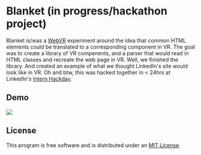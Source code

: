 # Blanket (in progress/hackathon project)

Blanket is/was a [WebVR](https://webvr.info/) experiment around the idea that common HTML elements could be translated to a corresponding component in VR. The goal was to create a library of VR compenents, and a parser that would read in HTML classes and recreate the web page in VR. Well, we finished the library. And created an example of what we thought LinkedIn's site would look like in VR. Oh and btw, this was hacked together in < 24hrs at LinkedIn's [Intern Hackday](https://2016internhackday.splashthat.com/). 

## Demo

![](http://www.jakedex.com/img/blanket.gif)

## License

This program is free software and is distributed under an [MIT License](LICENSE).
